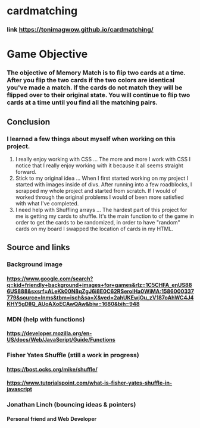 # cardmatching

### link https://tonimagwow.github.io/cardmatching/


# Game Objective
### The objective of Memory Match is to flip two cards at a time. After you flip the two cards if the two colors are identical you've made a match. If the cards do not match they will be flipped over to their original state. You will continue to flip two cards at a time until you find all the matching pairs.

## Conclusion
### I learned a few things about myself when working on this project.
1. I really enjoy working with CSS
... The more and more I work with CSS I notice that I really enjoy working with it because it all seems straight forward.
2. Stick to my original idea
... When I first started working on my project I started with images inside of divs. After running into a few roadblocks, I scrapped my whole project and started from scratch. If I would of worked through the original problems I would of been more satisfied with what I've completed.
3. I need help with Shuffling arrays
... The hardest part of this project for me is getting my cards to shuffle. It's the main function to of the game in order to get the cards to be randomized, in order to have "random" cards on my board I swapped the location of cards in my HTML.

## Source and links

### Background image
#### https://www.google.com/search?q=kid+friendly+background+images+for+games&rlz=1C5CHFA_enUS886US888&sxsrf=ALeKk00N8qZgJ6i8E0C62RSeroIHa0WiMA:1586000337779&source=lnms&tbm=isch&sa=X&ved=2ahUKEwjOu_zV187oAhWC4J4KHY5gDlIQ_AUoAXoECAwQAw&biw=1680&bih=948

### MDN (help with functions)
#### https://developer.mozilla.org/en-US/docs/Web/JavaScript/Guide/Functions

### Fisher Yates Shuffle (still a work in progress)
#### https://bost.ocks.org/mike/shuffle/
#### https://www.tutorialspoint.com/what-is-fisher-yates-shuffle-in-javascript

### Jonathan Linch (bouncing ideas & pointers)
#### Personal friend and Web Developer
